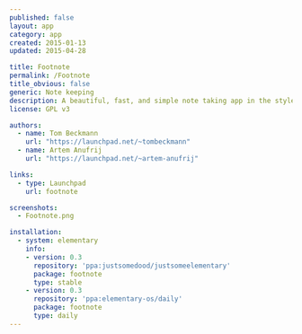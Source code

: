 ```yaml
---
published: false
layout: app
category: app
created: 2015-01-13
updated: 2015-04-28

title: Footnote
permalink: /Footnote
title_obvious: false
generic: Note keeping
description: A beautiful, fast, and simple note taking app in the style of elementary.
license: GPL v3

authors:
  - name: Tom Beckmann
    url: "https://launchpad.net/~tombeckmann"
  - name: Artem Anufrij
    url: "https://launchpad.net/~artem-anufrij"

links:
  - type: Launchpad
    url: footnote

screenshots:
  - Footnote.png

installation:
  - system: elementary
    info:
    - version: 0.3
      repository: 'ppa:justsomedood/justsomeelementary'
      package: footnote
      type: stable
    - version: 0.3
      repository: 'ppa:elementary-os/daily'
      package: footnote
      type: daily
---
```

